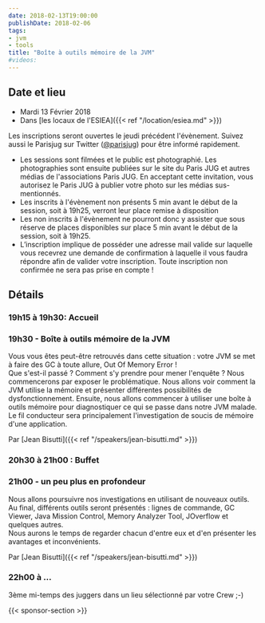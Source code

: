 ```yaml
---
date: 2018-02-13T19:00:00
publishDate: 2018-02-06
tags:
- jvm
- tools
title: "Boîte à outils mémoire de la JVM"
#videos:
---
```


## Date et lieu

- Mardi 13 Février 2018
- Dans [les locaux de l'ESIEA]({{< ref "/location/esiea.md" >}})

Les inscriptions seront ouvertes le jeudi précédent l'évènement. Suivez aussi le Parisjug sur Twitter ([@parisjug](https://twitter.com/parisjug)) pour être informé rapidement.
- Les sessions sont filmées et le public est photographié. Les photographies sont ensuite publiées sur le site du Paris JUG et autres médias de l'associations Paris JUG. En acceptant cette invitation, vous autorisez le Paris JUG à publier votre photo sur les médias sus-mentionnés.
- Les inscrits à l'évènement non présents 5 min avant le début de la session, soit à 19h25, verront leur place remise à disposition
- Les non inscrits à l'évènement ne pourront donc y assister que sous réserve de places disponibles sur place 5 min avant le début de la session, soit à 19h25.
- L’inscription implique de posséder une adresse mail valide sur laquelle vous recevrez une demande de confirmation à laquelle il vous faudra répondre afin de valider votre inscription. Toute inscription non confirmée ne sera pas prise en compte !


## Détails

### 19h15 à 19h30: Accueil

### 19h30 - Boîte à outils mémoire de la JVM

Vous vous êtes peut-être retrouvés dans cette situation : votre JVM se met à faire des GC à toute allure, Out Of Memory Error !  
Que s'est-il passé ? Comment s'y prendre pour mener l'enquête ?
Nous commencerons par exposer le problématique. Nous allons voir comment la JVM utilise la mémoire et présenter différentes possibilités de dysfonctionnement.
Ensuite, nous allons commencer à utiliser une boîte à outils mémoire pour diagnostiquer ce qui se passe dans notre JVM malade.  
Le fil conducteur sera principalement l'investigation de soucis de mémoire d'une application.

Par [Jean Bisutti]({{< ref "/speakers/jean-bisutti.md" >}})

### 20h30 à 21h00 : Buffet

### 21h00 - un peu plus en profondeur

Nous allons poursuivre nos investigations en utilisant de nouveaux outils.  
Au final, différents outils seront présentés : lignes de commande, GC Viewer, Java Mission Control, Memory Analyzer Tool, JOverflow et quelques autres.  
Nous aurons le temps de regarder chacun d'entre eux et d'en présenter les avantages et inconvénients.

Par [Jean Bisutti]({{< ref "/speakers/jean-bisutti.md" >}})

### 22h00 à ...

3ème mi-temps des juggers dans un lieu sélectionné par votre Crew ;-)

{{< sponsor-section >}}
